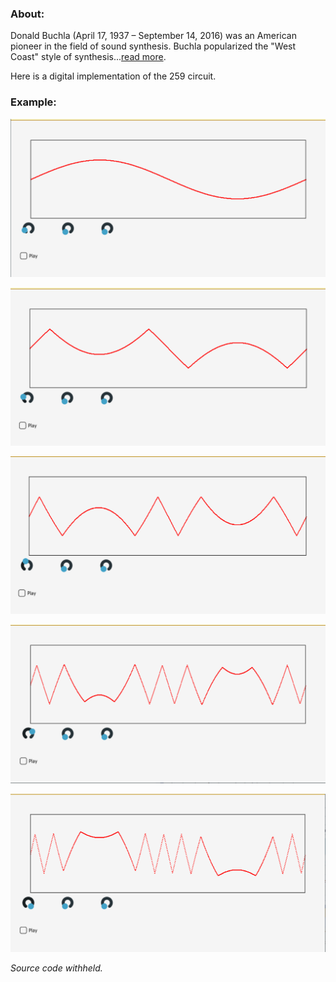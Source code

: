 ### About:
Donald Buchla (April 17, 1937 – September 14, 2016) was an American pioneer in the field of sound synthesis. Buchla popularized the "West Coast" style of synthesis...[read more](https://en.wikipedia.org/wiki/Don_Buchla).

Here is a digital implementation of the 259 circuit. 

### Example:
![](https://github.com/DavidPynes/Wavefolding/blob/main/Screenshot%202023-04-14%20122833.png "Sine Wave morphed by a Buchla 259 wavefolder.")

![](https://github.com/DavidPynes/Wavefolding/blob/main/Screenshot%202023-04-14%20122847.png "Sine Wave morphed by a Buchla 259 wavefolder.")

![](https://github.com/DavidPynes/Wavefolding/blob/main/Screenshot%202023-04-14%20122900.png "Sine Wave morphed by a Buchla 259 wavefolder.")

![](https://github.com/DavidPynes/Wavefolding/blob/main/Screenshot%202023-04-14%20122913.png "Sine Wave morphed by a Buchla 259 wavefolder.")

![](https://github.com/DavidPynes/Wavefolding/blob/main/Screenshot%202023-04-14%20122923.png "Sine Wave morphed by a Buchla 259 wavefolder.")

*Source code withheld.*

